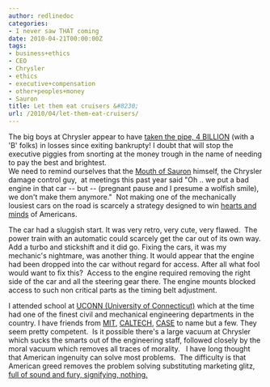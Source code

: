 ```yaml
---
author: redlinedoc
categories:
- I never saw THAT coming
date: 2010-04-21T00:00:00Z
tags:
- business+ethics
- CEO
- Chrysler
- ethics
- executive+compensation
- other+peoples+money
- Sauron
title: Let them eat cruisers &#8230;
url: /2010/04/let-them-eat-cruisers/
---
```


The big boys at Chrysler appear to have [taken the pipe, 4 BILLION][1] (with a 'B' folks) in losses since exiting bankrupty! I doubt that will stop the executive piggies from snorting at the money trough in the name of needing to pay the best and brightest.  
We need to remind ourselves that the [Mouth of Sauron][2] himself, the Chrysler damage control guy,  at meetings this past year said "Oh .. we put a bad engine in that car  --  but  --  (pregnant pause and I presume a wolfish smile), we don't make them anymore."  Not making one of the mechanically lousiest cars on the road is scarcely a strategy designed to win [hearts and minds][3] of Americans.

The car had a sluggish start. It was very retro, very cute, very flawed.  The power train with an automatic could scarcely get the car out of its own way. Add a turbo and stickshift and it did go. Fixing the cars, it was my mechanic's nightmare, was another thing. It would appear that the engine had been dropped into the car without regard for access. After all what fool would want to fix this?  Access to the engine required removing the right side of the car and all the steering gear there. The engine mounts blocked access to such non critical parts as the timing belt adjustment.

I attended school at [UCONN (University of Connecticut)][4] which at the time had one of the finest civil and mechanical engineering departments in the country. I have friends from [MIT][5], [CALTECH][6], [CASE][7] to name but a few. They seem pretty competent.  Is it possible there's a large vacuum at Chrysler which sucks the smarts out of the engineering staff, followed closely by the moral vacuum which removes all traces of morality.   I have long thought that American ingenuity can solve most problems.  The difficulty is that American greed removes the problem solving substituting marketing glitz, [full of sound and fury, signifying, nothing. ][8]

 [1]: http://online.wsj.com/article/SB10001424052748704133804575197591370809782.html?mod=WSJ_newsreel_business#articleTabs_comments
 [2]: http://www.glyphweb.com/arda/m/mouthofsauron.html
 [3]: http://www.imdb.com/title/tt0071604/
 [4]: http://www.engr.uconn.edu/
 [5]: http://web.mit.edu/
 [6]: http://www.caltech.edu/
 [7]: http://www.case.edu/
 [8]: http://shakespeare.mit.edu/macbeth/macbeth.5.5.html "Apologies to Shakespeare"
